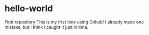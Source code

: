 # hello-world
First repository
This is my first time using Github!
I already made one mistake, but I think I caught it just in time. 
